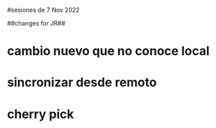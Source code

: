 #sesiones de 7 Nov 2022

##changes for JR##

# cambio nuevo que no conoce local
# sincronizar desde remoto

# cherry pick
